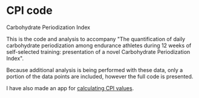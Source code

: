 # CPI code
Carbohydrate Periodization Index

This is the code and analysis to accompany "The quantification of daily carbohydrate periodization among endurance athletes during 12 weeks of self-selected training: presentation of a novel Carbohydrate Periodization Index".

Because additional analysis is being performed with these data, only a portion of the data points are included, however the full code is presented.

I have also made an app for [calculating CPI values](https://rothschild.shinyapps.io/carb-index-app/
).


